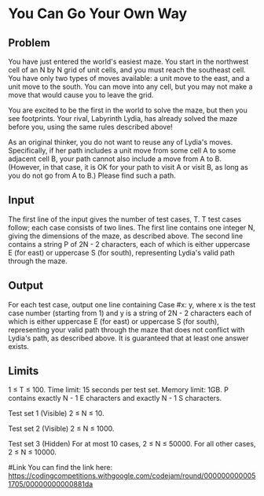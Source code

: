 # You Can Go Your Own Way

## Problem
You have just entered the world's easiest maze. You start in the northwest cell of
an N by N grid of unit cells, and you must reach the southeast cell. You have only
two types of moves available: a unit move to the east, and a unit move to the south.
You can move into any cell, but you may not make a move that would cause you to leave
the grid.

You are excited to be the first in the world to solve the maze, but then you see
footprints. Your rival, Labyrinth Lydia, has already solved the maze before you,
using the same rules described above!

As an original thinker, you do not want to reuse any of Lydia's moves. Specifically,
if her path includes a unit move from some cell A to some adjacent cell B, your path
cannot also include a move from A to B. (However, in that case, it is OK for your path
to visit A or visit B, as long as you do not go from A to B.) Please find such a path.

## Input
The first line of the input gives the number of test cases, T. T test cases follow;
each case consists of two lines. The first line contains one integer N, giving the
dimensions of the maze, as described above. The second line contains a string P of
2N - 2 characters, each of which is either uppercase E (for east) or uppercase S (for
south), representing Lydia's valid path through the maze.

## Output
For each test case, output one line containing Case #x: y, where x is the test case
number (starting from 1) and y is a string of 2N - 2 characters each of which is either
uppercase E (for east) or uppercase S (for south), representing your valid path through
the maze that does not conflict with Lydia's path, as described above. It is guaranteed
that at least one answer exists.

## Limits
1 ≤ T ≤ 100.
Time limit: 15 seconds per test set.
Memory limit: 1GB.
P contains exactly N - 1 E characters and exactly N - 1 S characters.

Test set 1 (Visible)
2 ≤ N ≤ 10.

Test set 2 (Visible)
2 ≤ N ≤ 1000.

Test set 3 (Hidden)
For at most 10 cases, 2 ≤ N ≤ 50000.
For all other cases, 2 ≤ N ≤ 10000.

#Link
You can find the link here: https://codingcompetitions.withgoogle.com/codejam/round/0000000000051705/00000000000881da
